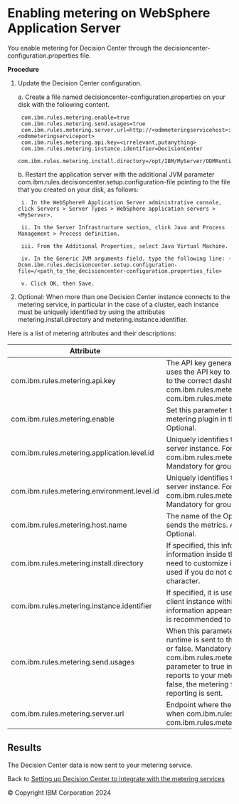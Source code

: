 # Enabling metering on WebSphere Application Server

You enable metering for Decision Center through the decisioncenter-configuration.properties file.

**Procedure**

1. Update the Decision Center configuration.

    a. Create a file named decisioncenter-configuration.properties on your disk with the following content.

        com.ibm.rules.metering.enable=true
        com.ibm.rules.metering.send.usages=true
        com.ibm.rules.metering.server.url=http://<odmmeteringservicehost>:<odmmeteringserviceport>
        com.ibm.rules.metering.api.key=<irrelevant,putanything>
        com.ibm.rules.metering.instance.identifier=DecisionCenter
        com.ibm.rules.metering.install.directory=/opt/IBM/MyServer/ODMRuntime
    
    b. Restart the application server with the additional JVM parameter com.ibm.rules.decisioncenter.setup.configuration-file pointing to the file that you created on your disk, as follows:
        
        i. In the WebSphere® Application Server administrative console, click Servers > Server Types > WebSphere application servers > <MyServer>.
        
        ii. In the Server Infrastructure section, click Java and Process Management > Process definition.
        
        iii. From the Additional Properties, select Java Virtual Machine.
        
        iv. In the Generic JVM arguments field, type the following line: -Dcom.ibm.rules.decisioncenter.setup.configuration-file=/<path_to_the_decisioncenter-configuration.properties_file>
        
        v. Click OK, then Save.

2. Optional: When more than one Decision Center instance connects to the metering service, in particular in the case of a cluster, each instance must be uniquely identified by using the attributes metering.install.directory and metering.instance.identifier.

Here is a list of metering attributes and their descriptions:

|Attribute| Description |
|--|--|
| com.ibm.rules.metering.api.key | The API key generated from IBM Cloud Private. IBM® ODM uses the API key to send the metering information securely to the correct dashboard. Mandatory when com.ibm.rules.metering.enable=true and com.ibm.rules.metering.send.usages=true. |
| com.ibm.rules.metering.enable | Set this parameter to true to insert or to false to remove the metering plugin in the Decision Center configuration. Optional. |
| com.ibm.rules.metering.application.level.id | Uniquely identifies the application level for a specific server instance. For example: com.ibm.rules.metering.application.level.id=pricing. Mandatory for grouping and aggregation of data. |
| com.ibm.rules.metering.environment.level.id | Uniquely identifies the environment level for a specific server instance. For example: com.ibm.rules.metering.environment.level.id=development. Mandatory for grouping and aggregation of data. |
| com.ibm.rules.metering.host.name | The name of the Operational Decision Manager server that sends the metrics. Allows you to differentiate the servers. Optional. |
| com.ibm.rules.metering.install.directory | If specified, this information appears as InstanceId information inside the ILMT tag files. You don't necessarily need to customize it. An actual unique software location is used if you do not do so. It needs to start with a "/" character. |
| com.ibm.rules.metering.instance.identifier | If specified, it is used as a reference to identify a metering client instance within Operational Decision Manager. This information appears in the log of the metering service, so it is recommended to be customized. |
| com.ibm.rules.metering.send.usages | When this parameter is enabled, the usage reporting of the runtime is sent to the IBM Cloud Private server. Value: true or false. Mandatory when com.ibm.rules.metering.enable=true. You must set this parameter to true in order to send the runtime usage reports to your metering service. If this parameter is set to false, the metering feature is enabled but no usage reporting is sent. |
| com.ibm.rules.metering.server.url | Endpoint where the usage metrics are sent. Mandatory when com.ibm.rules.metering.enable=true and com.ibm.rules.metering.send.usages=true. |

## Results

The Decision Center data is now sent to your metering service.

Back to [Setting up Decision Center to integrate with the metering services](../dcsetup.md)


© Copyright IBM Corporation 2024

